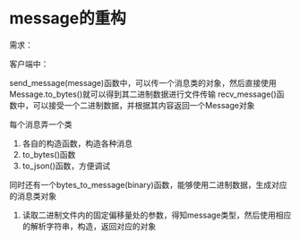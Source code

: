 # message的重构

需求：

客户端中：

send_message(message)函数中，可以传一个消息类的对象，然后直接使用Message.to_bytes()就可以得到其二进制数据进行文件传输
recv_message()函数中，可以接受一个二进制数据，并根据其内容返回一个Message对象


每个消息弄一个类
1. 各自的构造函数，构造各种消息
1. to_bytes()函数
1. to_json()函数，方便调试

同时还有一个bytes_to_message(binary)函数，能够使用二进制数据，生成对应的消息类对象
1. 读取二进制文件内的固定偏移量处的参数，得知message类型，然后使用相应的解析字符串，构造，返回对应的对象
